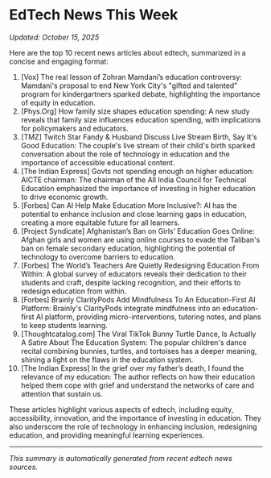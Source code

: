 # EdTech News This Week
*Updated: October 15, 2025*

 Here are the top 10 recent news articles about edtech, summarized in a concise and engaging format:

1. [Vox] The real lesson of Zohran Mamdani’s education controversy: Mamdani's proposal to end New York City's "gifted and talented" program for kindergartners sparked debate, highlighting the importance of equity in education.
2. [Phys.Org] How family size shapes education spending: A new study reveals that family size influences education spending, with implications for policymakers and educators.
3. [TMZ] Twitch Star Fandy & Husband Discuss Live Stream Birth, Say It's Good Education: The couple's live stream of their child's birth sparked conversation about the role of technology in education and the importance of accessible educational content.
4. [The Indian Express] Govts not spending enough on higher education: AICTE chairman: The chairman of the All India Council for Technical Education emphasized the importance of investing in higher education to drive economic growth.
5. [Forbes] Can AI Help Make Education More Inclusive?: AI has the potential to enhance inclusion and close learning gaps in education, creating a more equitable future for all learners.
6. [Project Syndicate] Afghanistan’s Ban on Girls’ Education Goes Online: Afghan girls and women are using online courses to evade the Taliban's ban on female secondary education, highlighting the potential of technology to overcome barriers to education.
7. [Forbes] The World’s Teachers Are Quietly Redesigning Education From Within: A global survey of educators reveals their dedication to their students and craft, despite lacking recognition, and their efforts to redesign education from within.
8. [Forbes] Brainly ClarityPods Add Mindfulness To An Education-First AI Platform: Brainly's ClarityPods integrate mindfulness into an education-first AI platform, providing micro-interventions, tutoring notes, and plans to keep students learning.
9. [Thoughtcatalog.com] The Viral TikTok Bunny Turtle Dance, Is Actually A Satire About The Education System: The popular children's dance recital combining bunnies, turtles, and tortoises has a deeper meaning, shining a light on the flaws in the education system.
10. [The Indian Express] In the grief over my father’s death, I found the relevance of my education: The author reflects on how their education helped them cope with grief and understand the networks of care and attention that sustain us.

These articles highlight various aspects of edtech, including equity, accessibility, innovation, and the importance of investing in education. They also underscore the role of technology in enhancing inclusion, redesigning education, and providing meaningful learning experiences.

---
*This summary is automatically generated from recent edtech news sources.*
